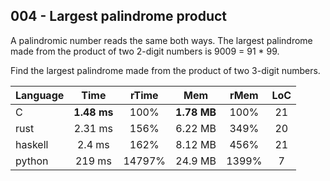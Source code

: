 004 - Largest palindrome product
--------------------------------

A palindromic number reads the same both ways. The largest palindrome made from
the product of two 2-digit numbers is 9009 = 91 * 99.

Find the largest palindrome made from the product of two 3-digit numbers.

Language | Time | rTime | Mem | rMem | LoC
--- | :---: | :---: | :---: | :---: | :---:
C | **1.48 ms** | 100% | **1.78 MB** | 100% | 21
rust | 2.31 ms | 156% | 6.22 MB | 349% | 20
haskell | 2.4 ms | 162% | 8.12 MB | 456% | 21
python | 219 ms | 14797% | 24.9 MB | 1399% | 7
